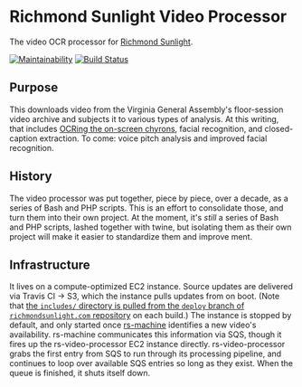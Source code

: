 # Richmond Sunlight Video Processor
The video OCR processor for [Richmond Sunlight](/openva/richmondsunlight.com/).

[![Maintainability](https://api.codeclimate.com/v1/badges/01e66f67b95ef85f85cd/maintainability)](https://codeclimate.com/github/openva/rs-video-processor/maintainability) [![Build Status](https://travis-ci.org/openva/rs-video-processor.svg?branch=master)](https://travis-ci.org/openva/rs-video-processor)

## Purpose
This downloads video from the Virginia General Assembly's floor-session video archive and subjects it to various types of analysis. At this writing, that includes [OCRing the on-screen chyrons](https://waldo.jaquith.org/blog/2011/02/ocr-video/), facial recognition, and closed-caption extraction. To come: voice pitch analysis and improved facial recognition.

## History
The video processor was put together, piece by piece, over a decade, as a series of Bash and PHP scripts. This is an effort to consolidate those, and turn them into their own project. At the moment, it's _still_ a series of Bash and PHP scripts, lashed together with twine, but isolating them as their own project will make it easier to standardize them and improve ment.

## Infrastructure
It lives on a compute-optimized EC2 instance. Source updates are delivered via Travis CI -> S3, which the instance pulls updates from on boot. (Note that [the `includes/` directory is pulled from the `deploy` branch of `richmondsunlight.com` repository](https://github.com/openva/richmondsunlight.com/tree/deploy/htdocs/includes) on each build.) The instance is stopped by default, and only started once [rs-machine](https://github.com/openva/rs-machine/) identifies a new video's availability. rs-machine communicates this information via SQS, though it fires up the rs-video-processor EC2 instance directly. rs-video-processor grabs the first entry from SQS to run through its processing pipeline, and continues to loop over available SQS entries so long as they exist. When the queue is finished, it shuts itself down.
